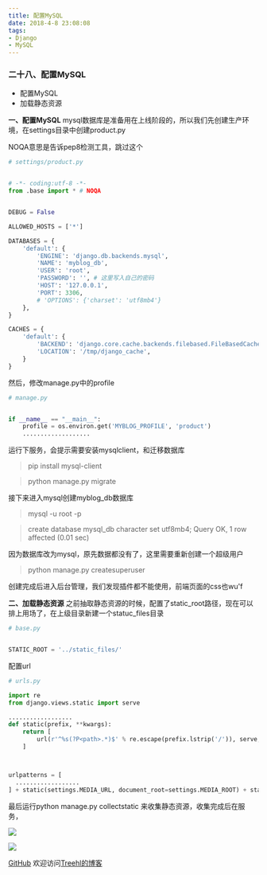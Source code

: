```yaml
---
title: 配置MySQL
date: 2018-4-8 23:08:08
tags:
- Django
- MySQL
---
```

### **二十八、配置MySQL**

- 配置MySQL
- 加载静态资源

**一、配置MySQL**
mysql数据库是准备用在上线阶段的，所以我们先创建生产环境，在settings目录中创建product.py

NOQA意思是告诉pep8检测工具，跳过这个

```python
# settings/product.py


# -*- coding:utf-8 -*-
from .base import * # NOQA


DEBUG = False

ALLOWED_HOSTS = ['*']

DATABASES = {
    'default': {
        'ENGINE': 'django.db.backends.mysql',
        'NAME': 'myblog_db',
        'USER': 'root',
        'PASSWORD': '', # 这里写入自己的密码
        'HOST': '127.0.0.1',
        'PORT': 3306,
        # 'OPTIONS': {'charset': 'utf8mb4'}
    },
}

CACHES = {
    'default': {
        'BACKEND': 'django.core.cache.backends.filebased.FileBasedCache',
        'LOCATION': '/tmp/django_cache',
    }
}

```


然后，修改manage.py中的profile


```python
# manage.py


if __name__ == "__main__":
    profile = os.environ.get('MYBLOG_PROFILE', 'product')
    ...................

```

运行下服务，会提示需要安装mysqlclient，和迁移数据库

> pip install mysql-client



> python manage.py migrate



接下来进入mysql创建myblog_db数据库


> mysql -u root -p 


> create database mysql_db character set utf8mb4;
Query OK, 1 row affected (0.01 sec)


因为数据库改为mysql，原先数据都没有了，这里需要重新创建一个超级用户


> python manage.py createsuperuser

创建完成后进入后台管理，我们发现插件都不能使用，前端页面的css也wu'f



**二、加载静态资源**
之前抽取静态资源的时候，配置了static_root路径，现在可以排上用场了，在上级目录新建一个statuc_files目录

```python
# base.py


STATIC_ROOT = '../static_files/'


```



配置url



```python
# urls.py

import re
from django.views.static import serve

..................
def static(prefix, **kwargs):
    return [
        url(r'^%s(?P<path>.*)$' % re.escape(prefix.lstrip('/')), serve, kwargs=kwargs),
    ]



urlpatterns = [
  ..................
] + static(settings.MEDIA_URL, document_root=settings.MEDIA_ROOT) + static(settings.STATIC_URL, document_root=settings.STATIC_ROOT)


```


最后运行python manage.py collectstatic  来收集静态资源，收集完成后在服务，

![](http://m.qpic.cn/psb?/V10WDaE22S84Sl/SuoMB*RuYHgJpPggEnPBV9s2U43fhI6NRXSxXvsAolc!/b/dDIBAAAAAAAA&bo=TwfiAgAAAAADB4o!&rf=viewer_4)



![](http://m.qpic.cn/psb?/V10WDaE22S84Sl/ZvWfQ2ZyxFMYkOjCXDHAg0*UfhWgZtnh4bkFV2QL77E!/b/dGgBAAAAAAAA&bo=ZAdKAwAAAAADFxg!&rf=viewer_4)






[GitHub](https://github.com/Family-TreeSY/Myblog)
欢迎访问[Treehl的博客](https://family-treesy.github.io/)



